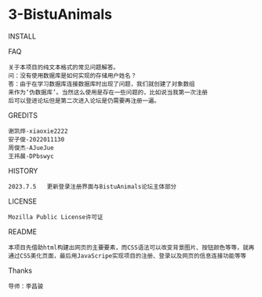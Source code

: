 # 3-BistuAnimals
  INSTALL
    

  FAQ  
  
    关于本项目的纯文本格式的常见问题解答。
    问：没有使用数据库是如何实现的存储用户姓名？
    答：由于在学习数据库连接数据库时出现了问题，我们就创建了对象数组
    来作为‘伪数据库’。当然这么使用是存在一些问题的，比如说当我第一次注册
    后可以登进论坛但是第二次进入论坛是仍需要再注册一遍。

  GREDITS  

    谢凯烨-xiaoxie2222  
    安子俊-2022011130  
    周俊杰-AJueJue  
    王祎晨-DPbswyc

  HISTORY  
  
    2023.7.5   更新登录注册界面与BistuAnimals论坛主体部分

  LICENSE
  
    Mozilla Public License许可证

  README  
  
    本项目先借助html构建出网页的主要要素，而CSS语法可以改变背景图片、按钮颜色等等，就再通过CSS美化页面，最后用JavaScripe实现项目的注册、登录以及网页的信息连接功能等等

  Thanks  

    导师：李昌骏

